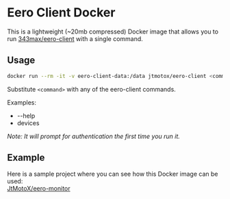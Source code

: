 # Eero Client Docker

This is a lightweight (~20mb compressed) Docker image that allows you to run [343max/eero-client](https://github.com/343max/eero-client.git) with a single command.

## Usage

```bash
docker run --rm -it -v eero-client-data:/data jtmotox/eero-client <command>
```

Substitute ```<command>``` with any of the eero-client commands.

Examples:
- --help
- devices

*Note: It will prompt for authentication the first time you run it.*

## Example

Here is a sample project where you can see how this Docker image can be used:\
[JtMotoX/eero-monitor](https://github.com/JtMotoX/eero-monitor)
